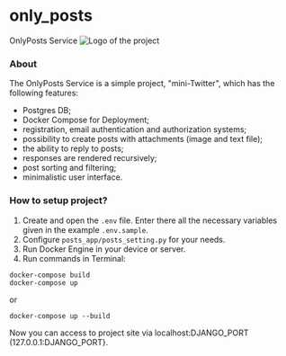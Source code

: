# only_posts
OnlyPosts Service
![Logo of the project](https://i.ibb.co/zhnXVvJ/icon.png)


### About
The OnlyPosts Service is a simple project, "mini-Twitter", 
which has the following features:
- Postgres DB;
- Docker Compose for Deployment;
- registration, email authentication and authorization systems;
- possibility to create posts with attachments (image and text file);
- the ability to reply to posts;
- responses are rendered recursively;
- post sorting and filtering;
- minimalistic user interface.

### How to setup project?
1) Create and open the `.env` file. 
Enter there all the necessary variables given in the example `.env.sample`.
2) Configure `posts_app/posts_setting.py` for your needs.
3) Run Docker Engine in your device or server.
4) Run commands in Terminal:
```commandline
docker-compose build
docker-compose up
```
or 
```commandline
docker-compose up --build
```

Now you can access to project site via localhost:DJANGO_PORT (127.0.0.1:DJANGO_PORT}.